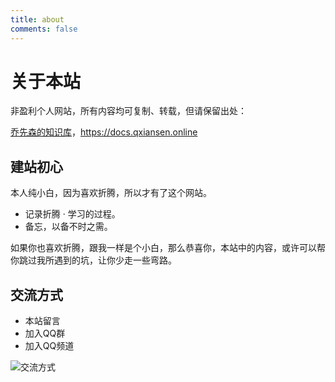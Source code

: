 ```yaml
---
title: about
comments: false
---
```

# 关于本站

非盈利个人网站，所有内容均可复制、转载，但请保留出处：

[乔先森的知识库](https://docs.qxiansen.online)，https://docs.qxiansen.online

## 建站初心

本人纯小白，因为喜欢折腾，所以才有了这个网站。

- 记录折腾 · 学习的过程。
- 备忘，以备不时之需。

如果你也喜欢折腾，跟我一样是个小白，那么恭喜你，本站中的内容，或许可以帮你跳过我所遇到的坑，让你少走一些弯路。

##  交流方式

- 本站留言
- 加入QQ群
- 加入QQ频道

![交流方式](https://img.qxiansen.online/file/AgACAgUAAyEGAASG4H8TAAMMZ38w_IV-lnVUZI_ZOghlZRtaJpYAAhvEMRvMgvhXphdPE2Sq2lUBAAMCAAN3AAM2BA.jpg)
